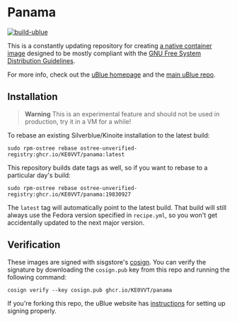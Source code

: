 # Panama

[![build-ublue](https://github.com/KE0VVT/panama/actions/workflows/build.yml/badge.svg)](https://github.com/KE0VVT/panama/actions/workflows/build.yml)

This is a constantly updating repository for creating [a native container image](https://fedoraproject.org/wiki/Changes/OstreeNativeContainerStable) designed to be mostly compliant with the [GNU Free System Distribution Guidelines](https://www.gnu.org/distros/free-system-distribution-guidelines.html). 

For more info, check out the [uBlue homepage](https://ublue.it/) and the [main uBlue repo](https://github.com/ublue-os/main/).

## Installation

> **Warning**
> This is an experimental feature and should not be used in production, try it in a VM for a while!

To rebase an existing Silverblue/Kinoite installation to the latest build:

```
sudo rpm-ostree rebase ostree-unverified-registry:ghcr.io/KE0VVT/panama:latest
```

This repository builds date tags as well, so if you want to rebase to a particular day's build:

```
sudo rpm-ostree rebase ostree-unverified-registry:ghcr.io/KE0VVT/panama:19830927
```

The `latest` tag will automatically point to the latest build. That build will still always use the Fedora version specified in `recipe.yml`, so you won't get accidentally updated to the next major version.

## Verification

These images are signed with sisgstore's [cosign](https://docs.sigstore.dev/cosign/overview/). You can verify the signature by downloading the `cosign.pub` key from this repo and running the following command:

    cosign verify --key cosign.pub ghcr.io/KE0VVT/panama

If you're forking this repo, the uBlue website has [instructions](https://ublue.it/making-your-own/) for setting up signing properly.
